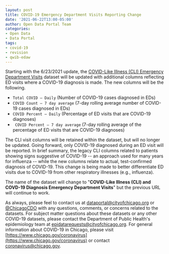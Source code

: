 ```yaml
---
layout: post
title: COVID-19 Emergency Department Visits Reporting Change
date: '2021-06-22T13:00-05:00'
author: Open Data Portal Team
categories:
- Open Data
- Data Portal
tags:
- covid-19
- revision
- qwib-edaw
---
```

Starting with the 6/23/2021 update, the [COVID-Like Illness (CLI) Emergency Department Visits](https://data.cityofchicago.org/d/qwib-edaw) dataset will be updated with additional columns reflecting ED visits where a COVID-19 diagnosis is made. The new columns will be the following.

*  `Total COVID – Daily` (Number of COVID-19 cases diagnosed in EDs)
*  `COVID Count – 7 day average` (7-day rolling average number of COVID-19 cases diagnosed in EDs)
*  `COVID Percent – Daily` (Percentage of ED visits that are COVID-19 diagnoses)
* ` COVID Percent – 7 day average` (7-day rolling average of the percentage of ED visits that are COVID-19 diagnoses)

The CLI visit columns will be retained within the dataset, but will no longer be updated. Going forward, only COVID-19 diagnosed during an ED visit will be reported. 
In brief summary, the legacy CLI columns related to patients showing signs suggestive of COVID-19 -- an approach used for many years for influenza -- while the new columns relate to actual, test-confirmed diagnosis of COVID-19. This change is being made to better differentiate ED visits due to COVID-19 from other respiratory illnesses (e.g., influenza).

The name of the dataset will change to "**COVID-Like Illness (CLI) and COVD-19 Diagnosis Emergency Department Visits**" but the previous URL will continue to work.

As always, please feel to contact us at [dataportal@cityofchicago.org](mailto:dataportal@cityofchicago.org) or [@ChicagoCDO](https://twitter.com/ChicagoCDO) with any questions, comments, or concerns related to the datasets. For subject matter questions about these datasets or any other COVID-19 datasets, please contact the Department of Public Health's epidemiology team at [epidatarequests@cityofchicago.org](mailto:epidatarequests@cityofchicago.org). For general information about COVID-19 in Chicago, please visit [https://www.chicago.gov/coronavirus](https://www.chicago.gov/coronavirus) or contact [coronavirus@chicago.gov](mailto:coronavirus@chicago.gov).
